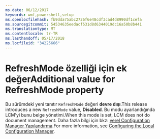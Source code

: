```yaml
---
ms.date: 06/12/2017
keywords: wmf,powershell,setup
ms.openlocfilehash: fb9dda75abc2726f6e48cdf3cad4d8990df1cefa
ms.sourcegitcommit: 54534635eedacf531d8d6344019dc16a50b8b441
ms.translationtype: MT
ms.contentlocale: tr-TR
ms.lasthandoff: 05/17/2018
ms.locfileid: "34225666"
---
```

# <a name="additional-value-for-refreshmode-property"></a><span data-ttu-id="43310-102">RefreshMode özelliği için ek değer</span><span class="sxs-lookup"><span data-stu-id="43310-102">Additional value for RefreshMode property</span></span>

<span data-ttu-id="43310-103">Bu sürümdeki yeni tanıtır `RefreshMode` değeri **devre dışı**.</span><span class="sxs-lookup"><span data-stu-id="43310-103">This release introduces a new `RefreshMode` value, **Disabled**.</span></span> <span data-ttu-id="43310-104">Bu modu ayarlandığında LCM'yi bunu belge yönetimi.</span><span class="sxs-lookup"><span data-stu-id="43310-104">When this mode is set, LCM does not do document management.</span></span> <span data-ttu-id="43310-105">Daha fazla bilgi için bkz: [yerel Configuration Manager Yapılandırma](https://msdn.microsoft.com/powershell/dsc/metaconfig).</span><span class="sxs-lookup"><span data-stu-id="43310-105">For more information, see [Configuring the Local Configuration Manager](https://msdn.microsoft.com/powershell/dsc/metaconfig).</span></span>
